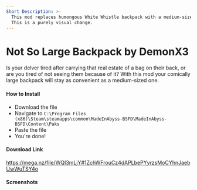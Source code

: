 ```yaml
---
Short Description: >-
  This mod replaces humongous White Whistle backpack with a medium-sized one.
  This is a purely visual change.
---
```


# Not So Large Backpack by DemonX3

Is your delver tired after carrying that real estate of a bag on their back, or are you tired of not seeing them because of it? With this mod your comically large backpack will stay as convenient as a medium-sized one.&#x20;

#### How to Install

* Download the file
* Navigate to `C:\Program Files (x86)\Steam\steamapps\common\MadeInAbyss-BSFD\MadeInAbyss-BSFD\Content\Paks`
* Paste the file
* You're done!

#### Download Link

https://mega.nz/file/WQI3mLjY#1ZchWFrouCz4dAPLbePYyrzsMoCYhnJaebUwWuTSY4o

#### Screenshots

<figure><img src="https://media.discordapp.net/attachments/563341228977029120/1028748444262740109/Screen1.png" alt=""></figure>
